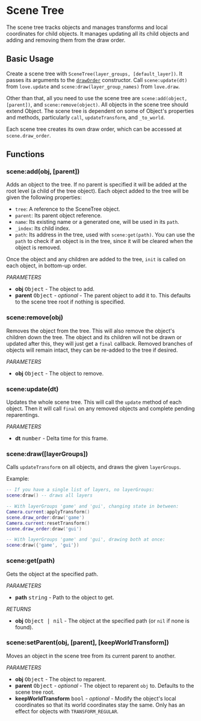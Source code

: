 Scene Tree
==========

The scene tree tracks objects and manages transforms and local coordinates for child objects. It manages updating all its child objects and adding  and removing them from the draw order.

Basic Usage
-----------

Create a scene tree with `SceneTree(layer_groups, [default_layer])`. It passes its arguments to the [`drawOrder`](draw-order.md) constructor.  Call `scene:update(dt)` from `love.update` and `scene:draw(layer_group_names)` from `love.draw`.

Other than that, all you need to use the scene tree are `scene:add(object, [parent])`, and `scene:remove(object)`. All objects in the scene tree should extend Object. The scene tree is dependent on some of Object's properties and methods, particularly `call`, `updateTransform`, and `_to_world`.

Each scene tree creates its own draw order, which can be accessed at `scene.draw_order`.

Functions
---------

### scene:add(obj, [parent])
Adds an object to the tree. If no parent is specified it will be added at the root level (a child of the tree object). Each object added to the tree will be given the following properties:
 - `tree`: A reference to the SceneTree object.
 - `parent`: Its parent object reference.
 - `name`: Its existing name or a generated one, will be used in its `path`.
 - `_index`: Its child index.
 - `path`: Its address in the tree, used with `scene:get(path)`. You can use the `path` to check if an object is in the tree, since it will be cleared when the object is removed.

Once the object and any children are added to the tree, `init` is called on each object, in bottom-up order.

_PARAMETERS_
* __obj__ <kbd>Object</kbd> - The object to add.
* __parent__ <kbd>Object</kbd> - _optional_ - The parent object to add it to. This defaults to the scene tree root if nothing is specified.

### scene:remove(obj)
Removes the object from the tree. This will also remove the object's children down the tree. The object and its children will not be drawn or updated after this, they will just get a `final` callback. Removed branches of objects will remain intact, they can be re-added to the tree if desired.

_PARAMETERS_
* __obj__ <kbd>Object</kbd> - The object to remove.

### scene:update(dt)
Updates the whole scene tree. This will call the `update` method of each object. Then it will call `final` on any removed objects and complete pending reparentings.

_PARAMETERS_
* __dt__ <kbd>number</kbd> - Delta time for this frame.

### scene:draw([layerGroups])
Calls `updateTransform` on all objects, and draws the given `layerGroups`.

Example:
```lua
-- If you have a single list of layers, no layerGroups:
scene:draw() -- draws all layers

-- With layerGroups 'game' and 'gui', changing state in between:
Camera.current:applyTransform()
scene.draw_order:draw('game')
Camera.current:resetTransform()
scene.draw_order:draw('gui')

-- With layerGroups 'game' and 'gui', drawing both at once:
scene:draw({'game', 'gui'})
```

### scene:get(path)
Gets the object at the specified path.

_PARAMETERS_
* __path__ <kbd>string</kbd> - Path to the object to get.

_RETURNS_
* __obj__ <kbd>Object | nil</kbd> - The object at the specified path (or `nil` if none is found).

### scene:setParent(obj, [parent], [keepWorldTransform])
Moves an object in the scene tree from its current parent to another.

_PARAMETERS_
* __obj__ <kbd>Object</kbd> - The object to reparent.
* __parent__ <kbd>Object</kbd> - _optional_ - The object to reparent `obj` to. Defaults to the scene tree root.
* __keepWorldTransform__ <kbd>bool</kbd> - _optional_ - Modify the object's local coordinates so that its world coordinates stay the same. Only has an effect for objects with `TRANSFORM_REGULAR`.
